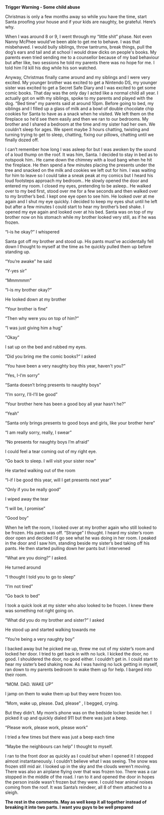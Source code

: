 **Trigger Warning - Some child abuse**

Christmas is only a few months away so while you have the time, start Santa proofing your house and if your kids are naughty, be grateful. Here’s why.

When I was around 8 or 9, I went through my “little shit” phase. Not even Nanny McPhee would’ve been able to get me to behave. I was that misbehaved. I would bully siblings, throw tantrums, break things, pull the dog’s ears and tail and at school I would draw dicks on people's books. My parents even tried sending me to a counsellor because of my bad behaviour but after like, two sessions he told my parents there was no hope for me. I told him I’d kill his dog while his son watched. 

Anyway, Christmas finally came around and my siblings and I were very excited. My younger brother was excited to get a Nintendo DS, my younger sister was excited to get a Secret Safe Diary and I was excited to get some comic books. That day was the only day I acted like a normal child all year. I actually got on with my siblings, spoke to my parents and played with the dog. “Bed time” my parents said at around 10pm. Before going to bed, my siblings and I filled up a glass of milk and a bowl of double chocolate chip cookies for Santa to have as a snack when he visited. We left them on the fireplace so he’d see them easily and then we ran to our bedrooms. My brother and I shared a bedroom at the time and my sister had her own. We couldn’t sleep for ages. We spent maybe 3 hours chatting, twisting and turning trying to get to sleep, chatting, fixing our pillows, chatting until we finally dozed off. 

I can’t remember how long I was asleep for but I was awoken by the sound of a loud thump on the roof. It was him, Santa. I decided to stay in bed as to notspook him.. He came down the chimney with a loud bang when he hit the fireplace. He then spend a few minutes placing the presents under the tree and snacked on the milk and cookies we left out for him. I was waiting for him to leave so I could take a sneak peak at my comics but I heard his loud footsteps approach my bedroom.. He slowly opened the door and entered my room. I closed my eyes, pretending to be asleep.. He walked over to my bed first, stood over me for a few seconds and then walked over to my brother’s bed. I kept one eye open to see him. He looked over at me again and I shut my eye quickly. I decided to keep my eyes shut until he left but after a few minutes I could start to hear my brother’s bed shake. I opened my eye again and looked over at his bed. Santa was on top of my brother now on his stomach while my brother looked very still, as if he was frozen. 

“I-is he okay?” I whispered

Santa got off my brother and stood up. His pants must’ve accidentally fell down I thought to myself at the time as he quickly pulled them up before standing up. 

“You’re awake” he said

“Y-yes sir”

“Mmmmmm”

“I-is my brother okay?”

He looked down at my brother

“Your brother is fine”

“Then why were you on top of him?”

“I was just giving him a hug”

“Okay”

I sat up on the bed and rubbed my eyes.

“Did you bring me the comic books?” I asked

“You have been a very naughty boy this year, haven't you?”

“Yes, I-I’m sorry”

“Santa doesn’t bring presents to naughty boys”

“I’m sorry, I’ll-I’ll be good”

“Your brother here has been a good boy all year hasn’t he?”

“Yeah”

“Santa only brings presents to good boys and girls, like your brother here”

“I am really sorry, really, I swear”

“No presents for naughty boys I’m afraid”

I could feel a tear coming out of my right eye. 

“Go back to sleep. I will visit your sister now”

He started walking out of the room

“I-if I be good this year, will I get presents next year”

“Only if you be really good”

I wiped away the tear

“I will be, I promise”

“Good boy”

When he left the room, I looked over at my brother again who still looked to be frozen. His pants was off. “Strange” I thought. I heard my sister’s room door open and decided I’d go see what he was doing in her room. I peaked in the door and I saw him, standing beside my sister’s bed taking off his pants. He then started pulling down her pants but I intervened

“What are you doing?” I asked.

He turned around

“I thought I told you to go to sleep”

“I’m not tired”

“Go back to bed”

I took a quick look at my sister who also looked to be frozen. I knew there was something not right going on. 

“What did you do my brother and sister?” I asked

He stood up and started walking towards me

“You’re being a very naughty boy”

I backed away but he picked me up, threw me out of my sister’s room and locked her door. I tried to get back in with no luck. I kicked the door, no good.  I shouldered the door, no good either. I couldn’t get in. I could start to hear my sister’s bed shaking now.  As I was having no luck getting in myself, ran down to my parents bedroom to wake them up for help. I barged into their room. 

“MOM. DAD. WAKE UP” 

I jamp on them to wake them up but they were frozen too. 

“Mom, wake up, please. Dad, please” , I begged, crying. 

But they didn’t. My mom’s phone was on the bedside locker beside her. I picked it up and quickly dialed 911 but there was just a beep. 

“Please work, please work, please work”

I tried a few times but there was just a beep each time 

“Maybe the neighbours can help” I thought to myself.

I ran to the front door as quickly as I could but when I opened it I stopped almost instantaneously. I couldn’t believe what I was seeing.  The snow was frozen still mid air. I looked up in the sky and the clouds weren’t moving. There was also an airplane flying over that was frozen too.  There was a car stopped in the middle of the road. I ran to it and opened the door in hopes the person inside wasn’t frozen but they were. I could hear animal noises coming from the roof. It was Santa’s reindeer, all 8 of them attached to a sleigh. 

**The rest in the comments. May as well keep it all together instead of breaking it into two parts. I want you guys to be well prepared**